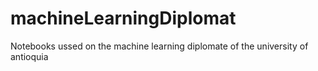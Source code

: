 # machineLearningDiplomat
Notebooks ussed on the machine learning diplomate of the university of antioquia
